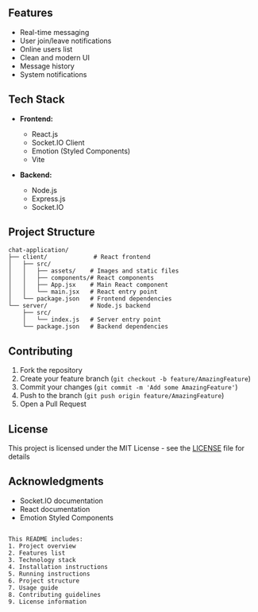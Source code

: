 ## Features

- Real-time messaging
- User join/leave notifications
- Online users list
- Clean and modern UI
- Message history
- System notifications

## Tech Stack

- **Frontend:**
  - React.js
  - Socket.IO Client
  - Emotion (Styled Components)
  - Vite

- **Backend:**
  - Node.js
  - Express.js
  - Socket.IO

## Project Structure

```
chat-application/
├── client/             # React frontend
│   ├── src/
│   │   ├── assets/    # Images and static files
│   │   ├── components/# React components
│   │   ├── App.jsx    # Main React component
│   │   └── main.jsx   # React entry point
│   └── package.json   # Frontend dependencies
└── server/            # Node.js backend
    ├── src/
    │   └── index.js   # Server entry point
    └── package.json   # Backend dependencies
```

## Contributing

1. Fork the repository
2. Create your feature branch (`git checkout -b feature/AmazingFeature`)
3. Commit your changes (`git commit -m 'Add some AmazingFeature'`)
4. Push to the branch (`git push origin feature/AmazingFeature`)
5. Open a Pull Request

## License

This project is licensed under the MIT License - see the [LICENSE](LICENSE) file for details

## Acknowledgments

- Socket.IO documentation
- React documentation
- Emotion Styled Components
```

This README includes:
1. Project overview
2. Features list
3. Technology stack
4. Installation instructions
5. Running instructions
6. Project structure
7. Usage guide
8. Contributing guidelines
9. License information

